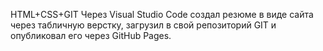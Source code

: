HTML+CSS+GIT
Через Visual Studio Code создал резюме в виде сайта через табличную верстку, загрузил в свой репозиторий GIT и опубликовал его через GitHub Pages.
